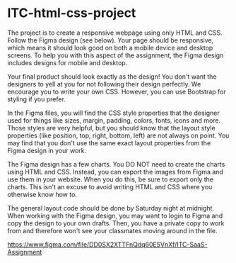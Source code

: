# ITC-html-css-project

The project is to create a responsive webpage using only HTML and CSS. Follow the Figma design (see below). Your page should be responsive, which means it should look good on both a mobile device and desktop screens. To help you with this aspect of the assignment, the Figma design includes designs for mobile and desktop.

Your final product should look exactly as the design! You don't want the designers to yell at you for not following their design perfectly. We encourage you to write your own CSS. However, you can use Bootstrap for styling if you prefer.

In the Figma files, you will find the CSS style properties that the designer used for things like sizes, margin, padding, colors, fonts, icons and more. Those styles are very helpful, but you should know that the layout style properties (like position, top, right, bottom, left) are not always on point. You may find that you don't use the same exact layout properties from the Figma design in your work.

The Figma design has a few charts. You DO NOT need to create the charts using HTML and CSS. Instead, you can export the images from Figma and use them in your website. When you do this, be sure to export only the charts. This isn't an excuse to avoid writing HTML and CSS where you otherwise know how to.

The general layout code should be done by Saturday night at midnight. When working with the Figma design, you may want to login to Figma and copy the design to your own drafts. Then, you have a private copy to work from and therefore won't see your classmates moving around in the file.

https://www.figma.com/file/DD0SX2XTTFnQdq60E5VnXf/ITC-SaaS-Assignment
